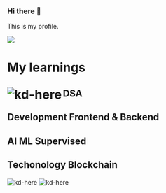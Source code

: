 ### Hi there 👋 


<!--
**Kd-Here/Kd-Here** is a ✨ _special_ ✨ repository because its `README.md` (this file) appears on your GitHub profile.

Here are some ideas to get you started:

- 🔭 I’m currently working on ...
- 🌱 I’m currently learning ...
- 👯 I’m looking to collaborate on ...
- 🤔 I’m looking for help with ...
- 💬 Ask me about ...
- 📫 How to reach me: ...
- 😄 Pronouns: ...
- ⚡ Fun fact: ...
-->This is my profile.
![](https://komarev.com/ghpvc/?username=Kd-Here&label=Profile+Visitor&color=yellow)


<h1> My learnings 
 <p><img align="left" src="https://github-readme-stats.vercel.app/api/top-langs?username=kd-here&show_icons=true&locale=en&layout=compact" alt="kd-here" /></p>
<h2> DSA 
<h2> Development Frontend & Backend
<h2> AI ML Supervised
<h2> Techonology Blockchain</h2></h1>

 
 
 


 

<p><img align="center" src="https://github-readme-streak-stats.herokuapp.com/?user=kd-here&" alt="kd-here" />
 <img align="center" src="https://github-readme-stats.vercel.app/api?username=kd-here&show_icons=true&locale=en" alt="kd-here" />
 </p>
 
